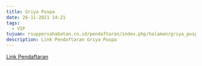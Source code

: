 ```yaml
---
title: Griya Puspa
date: 26-11-2021 14:21
tags:
  - VIP
tujuan: rsuppersahabatan.co.id/pendaftaran/index.php/halaman/griya_puspa
description: Link Pendaftaran Griya Puspa
---
```

[Link Pendaftaran](rsuppersahabatan.co.id/pendaftaran/index.php/halaman/griya_puspa)